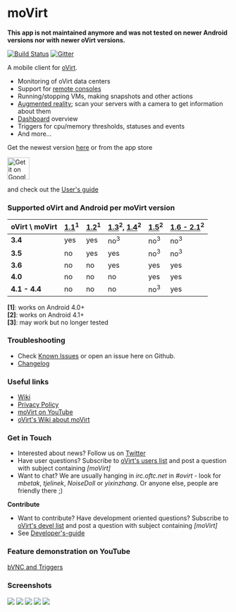 moVirt
======

**This app is not maintained anymore and was not tested on newer Android versions nor with newer oVirt versions.**

[![Build Status](https://travis-ci.org/oVirt/moVirt.svg)](https://travis-ci.org/oVirt/moVirt)
[![Gitter](https://badges.gitter.im/matobet/moVirt/Lobby.svg)](https://gitter.im/matobet/moVirt?utm_source=badge&utm_medium=badge&utm_campaign=pr-badge&utm_content=badge)

A mobile client for [oVirt](http://www.ovirt.org).
* Monitoring of oVirt data centers
* Support for [remote consoles](https://github.com/oVirt/moVirt/wiki/User%27s-guide#remote-consoles)
* Running/stopping VMs, making snapshots and other actions
* [Augmented reality](https://github.com/oVirt/moVirt/wiki/User%27s-guide#augmented-reality); scan your servers with a camera to get information about them
* [Dashboard](https://github.com/oVirt/moVirt/wiki/User%27s-guide#dashboard) overview
* Triggers for cpu/memory thresholds, statuses and events
* And more...

Get the newest version [here](https://github.com/oVirt/moVirt/blob/master/moVirt/moVirt-release.apk?raw=true) or from the app store

<a href='https://play.google.com/store/apps/details?id=org.ovirt.mobile.movirt&pcampaignid=MKT-Other-global-all-co-prtnr-py-PartBadge-Mar2515-1'><img alt='Get it on Google Play' src='https://play.google.com/intl/en_us/badges/images/generic/en_badge_web_generic.png' height="50px"/></a>

and check out the [User's guide](https://github.com/oVirt/moVirt/wiki/User%27s-guide)

### Supported oVirt and Android per moVirt version
| oVirt \ moVirt  | [1.1](https://github.com/oVirt/moVirt/raw/430cb4a1aae86e66a3ed3a3b7cae7d072354cb76/moVirt/moVirt-release.apk)<sup>1</sup>  | [1.2](https://github.com/oVirt/moVirt/raw/f8585585a02396de7dd555860a102e2ba4dff4f8/moVirt/moVirt-release.apk)<sup>1</sup> | [1.3](https://github.com/oVirt/moVirt/raw/976cceaad5d298b9e734a9b79cf4966a088eacc3/moVirt/moVirt-release.apk)<sup>2</sup>, [1.4](https://github.com/oVirt/moVirt/raw/4896f4d8cecd6b733d921324a347505bc6437f72/moVirt/moVirt-release.apk)<sup>2</sup> | [1.5](https://github.com/oVirt/moVirt/raw/9ce19a6a16e76da79473887a0074066b9e3ea494/moVirt/moVirt-release.apk)<sup>2</sup> | [1.6 - 2.1](https://github.com/oVirt/moVirt/releases)<sup>2</sup> |
| --------------- | ---- | --- | ----| --- | --- |
| **3.4**         | yes  | yes | no<sup>3</sup>  | no<sup>3</sup>  | no<sup>3</sup>  | no<sup>3</sup>  |
| **3.5**         |  no  | yes | yes | no<sup>3</sup>  | no<sup>3</sup>  | no<sup>3</sup>  |
| **3.6**         |  no  | no  | yes | yes | yes |
| **4.0**         |  no  | no  | no | yes | yes |
| **4.1 - 4.4**         |  no  | no  | no | no<sup>3</sup> | yes |

**[1]**: works on Android 4.0+ <br/>
**[2]**: works on Android 4.1+ <br/>
**[3]**: may work but no longer tested

### Troubleshooting

* Check [Known Issues](https://github.com/oVirt/moVirt/wiki/Known-Issues) or open an issue here on Github.
* [Changelog](https://github.com/oVirt/moVirt/wiki/Changelog)


### Useful links

* [Wiki](https://github.com/oVirt/moVirt/wiki)
* [Privacy Policy](https://github.com/oVirt/moVirt/blob/master/PRIVACY_POLICY.md)
* [moVirt on YouTube](https://www.youtube.com/channel/UCX2a6qOrCrUYGQCGLlHz2-A)
* [oVirt's Wiki about moVirt](http://www.ovirt.org/Project_moVirt)

### Get in Touch
* Interested about news? Follow us on [Twitter](https://twitter.com/mobileOvirt)
* Have user questions? Subscribe to [oVirt's users list](http://lists.ovirt.org/mailman/listinfo/users) and post a question with subject containing *[moVirt]*
* Want to chat? We are usually hanging in *irc.oftc.net* in *#ovirt* - look for *mbetak*, *tjelinek*, *NoiseDoll* or *yixinzhang*. Or anyone else, people are friendly there ;)

**Contribute**

* Want to contribute? Have development oriented questions? Subscribe to [oVirt's devel list](http://lists.ovirt.org/mailman/listinfo/devel) and post a question with subject containing *[moVirt]*
* See [Developer's-guide](https://github.com/oVirt/moVirt/wiki/Developer%27s-guide)


### Feature demonstration on YouTube
[bVNC and Triggers](https://www.youtube.com/watch?v=QnD9v70oefA)

### Screenshots

<img src=/images/screenshots/vms.png align="center">

<img src=/images/screenshots/vm.png align="center">

<img src=/images/screenshots/events.png align="center">

<img src=/images/screenshots/dashboard.png align="center">

<img src=/images/screenshots/add_trigger.png align="center">
